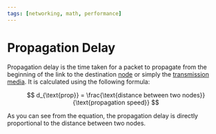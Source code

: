 ```yaml
---
tags: [networking, math, performance]
---
```


# Propagation Delay

Propagation delay is the time taken for a packet to propagate from the beginning
of the link to the destination [node](202207051821.md) or simply the [transmission media](202209271520.md).
It is calculated using the following formula:

$$
d_{\text{prop}} = \frac{\text{distance between two nodes}}{\text{propagation
speed}}
$$

As you can see from the equation, the propagation delay is directly proportional
to the distance between two nodes.

